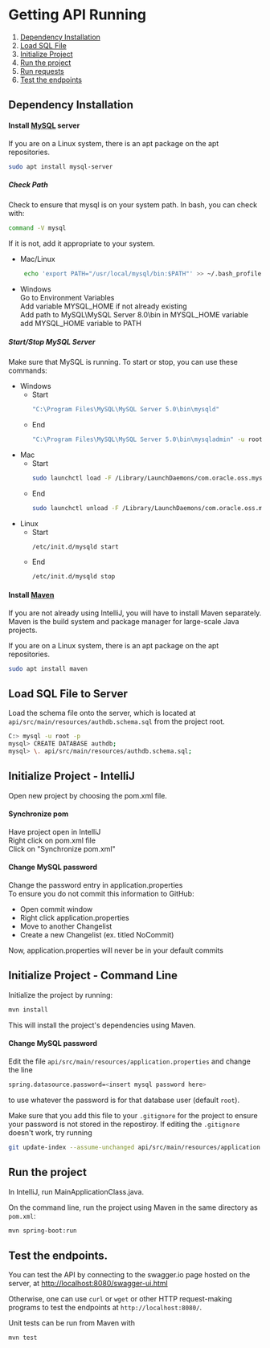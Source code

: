 # Getting API Running
 1. [Dependency Installation](#dependecy-installation)
 2. [Load SQL File](#load-sql-file)
 3. [Initialize Project](#initialize_project)
 4. [Run the project](#run-the-application)
 5. [Run requests](#run-requests)
 6. [Test the endpoints](#test-the-endpoints)

## Dependency Installation

#### Install [MySQL](https://dev.mysql.com/downloads/mysql/) server

If you are on a Linux system, there is an apt package on the apt repositories. 
```bash
sudo apt install mysql-server
```
##### Check Path
Check to ensure that mysql is on your system path. In bash, you can check with:
```bash
command -V mysql
```
If it is not, add it appropriate to your system.
 * Mac/Linux
    ```bash
     echo 'export PATH="/usr/local/mysql/bin:$PATH"' >> ~/.bash_profile
     ```
 * Windows    
    Go to Environment Variables<br />
    Add variable MYSQL_HOME if not already existing<br />
    Add path to MySQL\MySQL Server 8.0\bin in MYSQL_HOME variable<br />
    add MYSQL_HOME variable to PATH<br />

##### Start/Stop MySQL Server
Make sure that MySQL is running. To start or stop, you can use these commands:
* Windows
  * Start
    ```bash
    "C:\Program Files\MySQL\MySQL Server 5.0\bin\mysqld"
    ```
  * End
    ```bash
    "C:\Program Files\MySQL\MySQL Server 5.0\bin\mysqladmin" -u root shutdown
    ```
* Mac
  * Start
    ```bash
    sudo launchctl load -F /Library/LaunchDaemons/com.oracle.oss.mysql.mysqld.plist
    ```
  * End
    ```bash
    sudo launchctl unload -F /Library/LaunchDaemons/com.oracle.oss.mysql.mysqld.plist
    ```
* Linux
  * Start
    ```bash
    /etc/init.d/mysqld start
    ```
  * End
    ```bash
    /etc/init.d/mysqld stop
    ```

#### Install [Maven](https://maven.apache.org/download.cgi)
If you are not already using IntelliJ, you will have to install Maven separately. Maven is the build system and package manager for large-scale Java projects.

If you are on a Linux system, there is an apt package on the apt repositories. 
```bash
sudo apt install maven
```

## Load SQL File to Server
Load the schema file onto the server, which is located at `api/src/main/resources/authdb.schema.sql` from the project root.
  ```bash
  C:> mysql -u root -p
  mysql> CREATE DATABASE authdb;
  mysql> \. api/src/main/resources/authdb.schema.sql;
  ```
## Initialize Project - IntelliJ

Open new project by choosing the pom.xml file.

#### Synchronize pom
 Have project open in IntelliJ<br />
 Right click on pom.xml file<br />
 Click on "Synchronize pom.xml"

#### Change MySQL password
   Change the password entry in application.properties<br />
   To ensure you do not commit this information to GitHub:<br />
   * Open commit window<br />
   * Right click application.properties<br />
   * Move to another Changelist<br />
   * Create a new Changelist (ex. titled NoCommit)<br />

Now, application.properties will never be in your default commits <br />

## Initialize Project - Command Line

Initialize the project by running:
```bash
mvn install
```
This will install the project's dependencies using Maven.

#### Change MySQL password
Edit the file `api/src/main/resources/application.properties` and change the line
```bash
spring.datasource.password=<insert mysql password here>
```
to use whatever the password is for that database user (default `root`).

Make sure that you add this file to your `.gitignore` for the project to ensure your password is not stored in the repostiroy. If editing the `.gitignore` doesn't work, try running
```bash
git update-index --assume-unchanged api/src/main/resources/application.properties
```

## Run the project 
In IntelliJ, run MainApplicationClass.java.

On the command line, run the project using Maven in the same directory as `pom.xml`:
```bash
mvn spring-boot:run
```

## Test the endpoints. 

You can test the API by connecting to the swagger.io page hosted on the server, at [http://localhost:8080/swagger-ui.html](http://localhost:8080/swagger-ui.html)

Otherwise, one can use `curl` or `wget` or other HTTP request-making programs to test the endpoints at `http://localhost:8080/`.

Unit tests can be run from Maven with
```bash
mvn test
```

